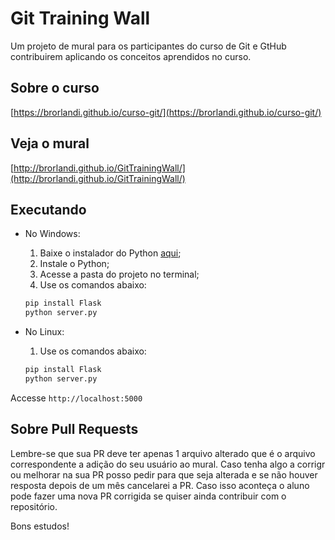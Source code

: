 # Git Training Wall

Um projeto de mural para os participantes do curso de Git e GtHub contribuirem aplicando os conceitos aprendidos no curso.

## Sobre o curso

[https://brorlandi.github.io/curso-git/](https://brorlandi.github.io/curso-git/)

## Veja o mural

[http://brorlandi.github.io/GitTrainingWall/](http://brorlandi.github.io/GitTrainingWall/)

## Executando

* No Windows:

    1. Baixe o instalador do Python [aqui](https://www.python.org/downloads/);
    2. Instale o Python;
    3. Acesse a pasta do projeto no terminal;
    4. Use os comandos abaixo:

    ```bash
    pip install Flask
    python server.py
    ```

* No Linux:

    1. Use os comandos abaixo:

    ```bash
    pip install Flask
    python server.py
    ```

Accesse `http://localhost:5000`

## Sobre Pull Requests

Lembre-se que sua PR deve ter apenas 1 arquivo alterado que é o arquivo correspondente a adição do seu usuário ao mural.
Caso tenha algo a corrigr ou melhorar na sua PR posso pedir para que seja alterada e se não houver resposta depois de um mês cancelarei a PR. Caso isso aconteça o aluno pode fazer uma nova PR corrigida se quiser ainda contribuir com o repositório.

Bons estudos!
